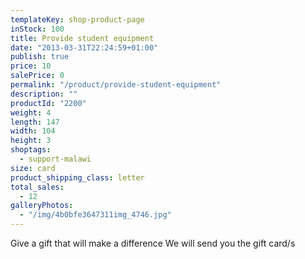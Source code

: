 ```yaml
---
templateKey: shop-product-page
inStock: 100
title: Provide student equipment
date: "2013-03-31T22:24:59+01:00"
publish: true
price: 10
salePrice: 0
permalink: "/product/provide-student-equipment"
description: ""
productId: "2200"
weight: 4
length: 147
width: 104
height: 3
shoptags:
  - support-malawi
size: card
product_shipping_class: letter
total_sales:
  - 12
galleryPhotos:
  - "/img/4b0bfe3647311img_4746.jpg"
---
```


Give a gift that will make a difference We will send you the gift card/s
